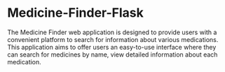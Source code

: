 # Medicine-Finder-Flask
The Medicine Finder web application is designed to provide users with a convenient platform to search for information about various medications. This application aims to offer users an easy-to-use interface where they can search for medicines by name, view detailed information about each medication.
